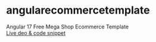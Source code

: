 # angularecommercetemplate
Angular 17 Free Mega Shop Ecommerce Template<br>
[Live deo & code snippet
](https://therichpost.com/angular-17-free-mega-shop-ecommerce-template/)
